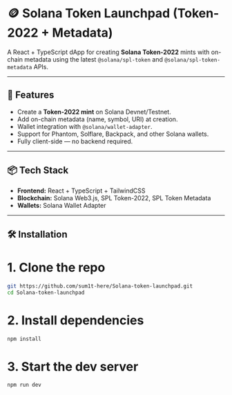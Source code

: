 # 🪙 Solana Token Launchpad (Token-2022 + Metadata)

A React + TypeScript dApp for creating **Solana Token-2022** mints with on-chain metadata using the latest `@solana/spl-token` and `@solana/spl-token-metadata` APIs.

---

## 🚀 Features
- Create a **Token-2022 mint** on Solana Devnet/Testnet.
- Add on-chain metadata (name, symbol, URI) at creation.
- Wallet integration with `@solana/wallet-adapter`.
- Support for Phantom, Solflare, Backpack, and other Solana wallets.
- Fully client-side — no backend required.

---

## 📦 Tech Stack
- **Frontend:** React + TypeScript + TailwindCSS
- **Blockchain:** Solana Web3.js, SPL Token-2022, SPL Token Metadata
- **Wallets:** Solana Wallet Adapter

---

## 🛠 Installation


# 1. Clone the repo
```bash
git https://github.com/sum1t-here/Solana-token-launchpad.git
cd Solana-token-launchpad
```


# 2. Install dependencies
```bash
npm install
```


# 3. Start the dev server
```bash
npm run dev
```